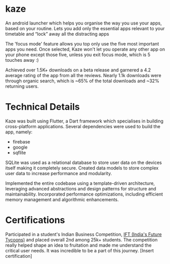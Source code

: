# kaze
An android launcher which helps you organise the way you use your apps, based on your routine. Lets you add only the essential apps relevant to your timetable and “lock” away all the distracting apps

The 'focus mode' feature allows you top only use the five most important apps you need. Once selected, Kaze won't let you operate any other app on your phone except those five, unless you exit focus mode, which is 5 touches away :)

Achieved over 1.5K+ downloads on a beta release and garnered a 4.2 average rating of the app from all the reviews. Nearly 1.1k downloads were through organic search, which is ~65% of the total downloads and ~32% returning users. 

# Technical Details
Kaze was built using Flutter, a Dart framework which specialises in building cross-platform applications. Several dependencies were used to build the app, namely:
- firebase
- google 
- sqflite

SQLite was used as a relational database to store user data on the devices itself making it completely secure. Created data models to store complex user data to increase performance and modularity.

Implemented the entire codebase using a template-driven architecture, leveraging advanced abstractions and design patterns for structure and maintainability. Incorporated performance optimizations, including efficient memory management and algorithmic enhancements.

# Certifications 
Participated in a student's Indian Business Competition, [IFT (India's Future Tycoons)](https://www.indiafuturetycoons.com/) and placed overall 2nd among 25k+ students. The competition really helped shape an idea to fruitation and made me understand the critical user needs. It was incredible to be a part of this journey.
[Insert certification]

